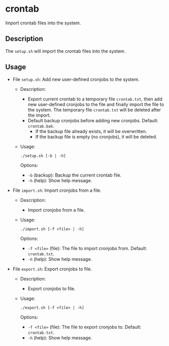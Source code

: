 # crontab

Import crontab files into the system.

## Description

The `setup.sh` will import the crontab files into the system.

## Usage

- File `setup.sh`: Add new user-defined cronjobs to the system.

  - Description:

    - Export current crontab to a temporary file `crontab.txt`, then add new
      user-defined cronjobs to the file and finally import the file to the
      system. The temporary file `crontab.txt` will be deleted after the import.
    - Default backup cronjobs before adding new cronjobs. Default:
      `crontab.bak`.
      - If the backup file already exists, it will be overwritten.
      - If the backup file is empty (no cronjobs), it will be deleted.

  - Usage:

    ```
    ./setup.sh [-b | -h]
    ```

    Options:

    - `-b` (backup): Backup the current crontab file.
    - `-h` (help): Show help message.

- File `import.sh`: Import cronjobs from a file.

  - Description:

    - Import cronjobs from a file.

  - Usage:

    ```
    ./import.sh [-f <file> | -h]
    ```

    Options:

    - `-f <file>` (file): The file to import cronjobs from. Default:
      `crontab.txt`.
    - `-h` (help): Show help message.

- File `export.sh`: Export cronjobs to file.

  - Description:

    - Export cronjobs to file.

  - Usage:

    ```
    ./export.sh [-f <file> | -h]
    ```

    Options:

    - `-f <file>` (file): The file to export cronjobs to. Default:
      `crontab.txt`.
    - `-h` (help): Show help message.
